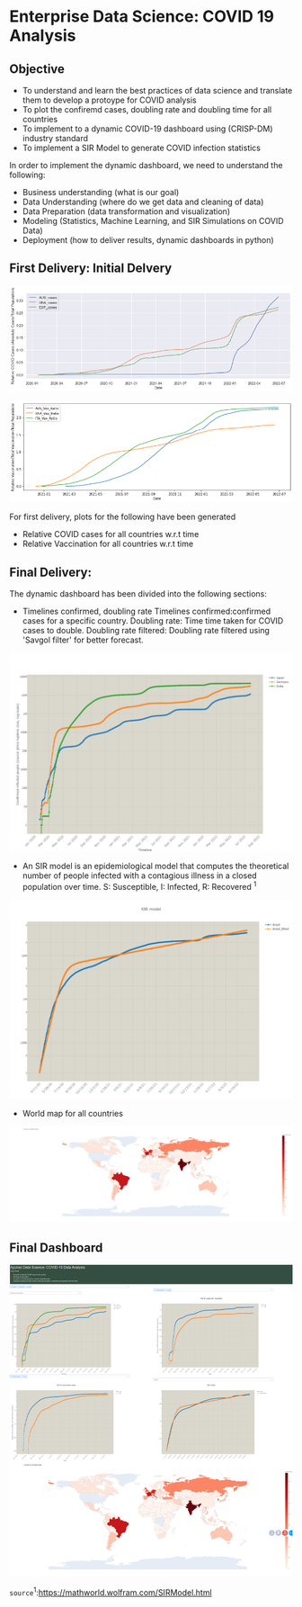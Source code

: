 # Enterprise Data Science: COVID 19 Analysis

## Objective 

* To understand and learn the best practices of data science and translate them to develop a protoype for COVID analysis 
* To plot the confiremd cases, doubling rate and doubling time for all countries 
* To implement to a dynamic COVID-19 dashboard using (CRISP-DM) industry standard 
* To implement a SIR Model to generate COVID infection statistics 

In order to implement the dynamic dashboard, we need to understand the following:

* Business understanding (what is our goal)
* Data Understanding (where do we get data and cleaning of data)
* Data Preparation (data transformation and visualization)
* Modeling (Statistics, Machine Learning, and SIR Simulations on COVID Data)
* Deployment (how to deliver results, dynamic dashboards in python)


## First Delivery: Initial Delvery 

![Relative COVID Cases](First_project_delivery/414583_Relative_Cases_COVID.png)


![Relative Vaccination](First_project_delivery/414583_Relative_Vaccination.png)

For first delivery, plots for the following have been generated 
* Relative COVID cases for all countries w.r.t time 
* Relative Vaccination for all countries w.r.t time 

## Final Delivery: 

The dynamic dashboard has been divided into the following sections:
* Timelines confirmed, doubling rate Timelines confirmed:confirmed cases for a specific country. Doubling rate: Time time taken for COVID cases to double. Doubling rate filtered: Doubling rate filtered using 'Savgol filter' for better forecast.

![Confirmed Cases](Final_project_delivery/figures/Confirmed_cases.png)


* An SIR model is an epidemiological model that computes the theoretical number of people infected with a contagious illness in a closed population over time. S: Susceptible, I: Infected, R: Recovered <sup>1</sup>

![SIR Model](Final_project_delivery/figures/SIR_model.png)


* World map for all countries

![World Map](Final_project_delivery/figures/World_Map.png)


## Final Dashboard

![Final Dashboard](Final_project_delivery/figures/Final_Dashboard.png)


`source`<sup>1</sup>:https://mathworld.wolfram.com/SIRModel.html